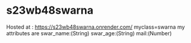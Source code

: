 # s23wb48swarna

Hosted at : https://s23wb48swarna.onrender.com/
myclass=swarna 
my attributes are 
swar_name:(String) 
swar_age:(String) 
mail:(Number)